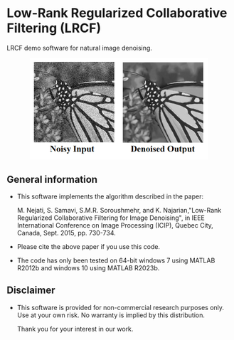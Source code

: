 # Low-Rank Regularized Collaborative Filtering (LRCF)
LRCF demo software for natural image denoising.

<p align="center">
  <img src="readme.png" width="400" alt="LRCF">
</p>

## General information 					 	 

- This software implements the algorithm described in the paper: 

  M. Nejati, S. Samavi, S.M.R. Soroushmehr, and K. Najarian,"Low-Rank Regularized
  Collaborative Filtering for Image Denoising", in IEEE International Conference on 
  Image Processing (ICIP), Quebec City, Canada, Sept. 2015, pp. 730-734.

- Please cite the above paper if you use this code. 
- The code has only been tested on 64-bit windows 7 using MATLAB R2012b and windows 10 using MATLAB R2023b.



## Disclaimer

- This software is provided for non-commercial research purposes only. 
  Use at your own risk. No warranty is implied by this distribution. 


  Thank you for your interest in our work.
